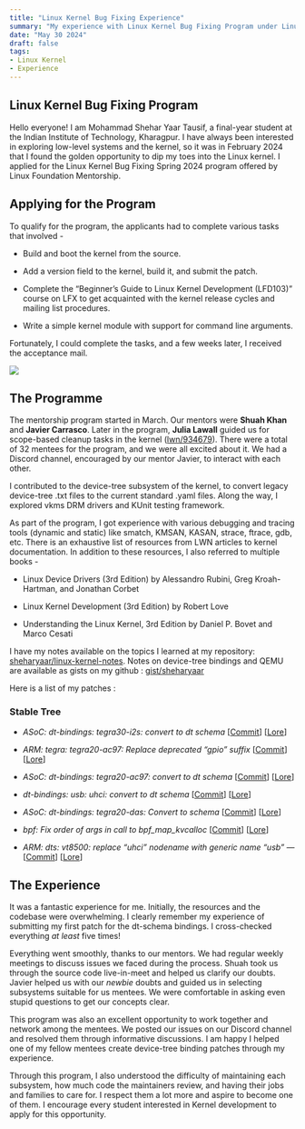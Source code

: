 ```yaml
---
title: "Linux Kernel Bug Fixing Experience"
summary: "My experience with Linux Kernel Bug Fixing Program under Linux Foundation Mentorship."
date: "May 30 2024"
draft: false
tags:
- Linux Kernel
- Experience
---
```



## Linux Kernel Bug Fixing Program

Hello everyone! I am Mohammad Shehar Yaar Tausif, a final-year student at the Indian Institute of Technology, Kharagpur. I have always been interested in exploring low-level systems and the kernel, so it was in February 2024 that I found the golden opportunity to dip my toes into the Linux kernel. I applied for the Linux Kernel Bug Fixing Spring 2024 program offered by Linux Foundation Mentorship.

## Applying for the Program

To qualify for the program, the applicants had to complete various tasks that involved -

* Build and boot the kernel from the source.

* Add a version field to the kernel, build it, and submit the patch.

* Complete the “Beginner’s Guide to Linux Kernel Development (LFD103)” course on LFX to get acquainted with the kernel release cycles and mailing list procedures.

* Write a simple kernel module with support for command line arguments.

Fortunately, I could complete the tasks, and a few weeks later, I received the acceptance mail.

![](https://cdn-images-1.medium.com/max/2000/1*zSawJNLMWtghCtjV2veiwQ.png)

## The Programme

The mentorship program started in March. Our mentors were **Shuah Khan** and **Javier Carrasco**. Later in the program, **Julia Lawall** guided us for scope-based cleanup tasks in the kernel ([lwn/934679](https://lwn.net/Articles/934679/)). There were a total of 32 mentees for the program, and we were all excited about it. We had a Discord channel, encouraged by our mentor Javier, to interact with each other.

I contributed to the device-tree subsystem of the kernel, to convert legacy device-tree .txt files to the current standard .yaml files. Along the way, I explored vkms DRM drivers and KUnit testing framework.

As part of the program, I got experience with various debugging and tracing tools (dynamic and static) like smatch, KMSAN, KASAN, strace, ftrace, gdb, etc. There is an exhaustive list of resources from LWN articles to kernel documentation. In addition to these resources, I also referred to multiple books -

* Linux Device Drivers (3rd Edition) by Alessandro Rubini, Greg Kroah-Hartman, and Jonathan Corbet

* Linux Kernel Development (3rd Edition) by Robert Love

* Understanding the Linux Kernel, 3rd Edition by Daniel P. Bovet and Marco Cesati

I have my notes available on the topics I learned at my repository: [sheharyaar/linux-kernel-notes](https://github.com/sheharyaar/linux-kernel-notes). Notes on device-tree bindings and QEMU are available as gists on my github : [gist/sheharyaar](https://gist.github.com/sheharyaar)

Here is a list of my patches :

### Stable Tree

* *ASoC: dt-bindings: tegra30-i2s: convert to dt schema* [[Commit](https://git.kernel.org/pub/scm/linux/kernel/git/stable/linux.git/commit/?id=4a1baeefd1d5a955b5a55a75539244e03e623b0b)] [[Lore](https://lore.kernel.org/all/20240426170322.36273-1-sheharyaar48@gmail.com/)]

* *ARM: tegra: tegra20-ac97: Replace deprecated “gpio” suffix* [[Commit](https://git.kernel.org/pub/scm/linux/kernel/git/stable/linux.git/commit/?id=ff4d7e172100e2c35c92ce96881c3777ac566528)] [[Lore](https://lore.kernel.org/all/20240423120630.16974-1-sheharyaar48@gmail.com/)]

* *ASoC: dt-bindings: tegra20-ac97: convert to dt schema* [[Commit](https://git.kernel.org/pub/scm/linux/kernel/git/stable/linux.git/commit/?id=701a22fd9ffaa409bbd45c2936870341b3ad9fdb)] [[Lore](https://lore.kernel.org/r/20240423115749.15786-1-sheharyaar48@gmail.com)]

* *dt-bindings: usb: uhci: convert to dt schema* [[Commit](https://git.kernel.org/pub/scm/linux/kernel/git/stable/linux.git/commit/?id=c859d300c5697ac8929a1c860f78e51c7bacf72d)] [[Lore](https://lore.kernel.org/r/20240423150550.91055-1-sheharyaar48@gmail.com)]

* *ASoC: dt-bindings: tegra20-das: Convert to schema* [[Commit](https://git.kernel.org/pub/scm/linux/kernel/git/stable/linux.git/commit/?id=ed37d240d03e84d09d4d2a771fda419da4308d17)] [[Lore](https://lore.kernel.org/r/20240418163326.58365-1-sheharyaar48@gmail.com)]

* *bpf: Fix order of args in call to bpf_map_kvcalloc* [[Commit](https://git.kernel.org/pub/scm/linux/kernel/git/stable/linux.git/commit/?id=af253aef183a31ce62d2e39fc520b0ebfb562bb9)] [[Lore](https://lore.kernel.org/bpf/20240516072411.42016-1-sheharyaar48@gmail.com)]

* *ARM: dts: vt8500: replace “uhci” nodename with generic name “usb” —* [[Commit](https://git.kernel.org/pub/scm/linux/kernel/git/stable/linux.git/commit/?id=dd2118bd10c1e74b8f0082750bd39c4bcb5fe5f7)] [[Lore](https://lore.kernel.org/all/20240423150728.91527-1-sheharyaar48@gmail.com/)]

## The Experience

It was a fantastic experience for me. Initially, the resources and the codebase were overwhelming. I clearly remember my experience of submitting my first patch for the dt-schema bindings. I cross-checked everything *at least* five times!

Everything went smoothly, thanks to our mentors. We had regular weekly meetings to discuss issues we faced during the process. Shuah took us through the source code live-in-meet and helped us clarify our doubts. Javier helped us with our *newbie* doubts and guided us in selecting subsystems suitable for us mentees. We were comfortable in asking even stupid questions to get our concepts clear.

This program was also an excellent opportunity to work together and network among the mentees. We posted our issues on our Discord channel and resolved them through informative discussions. I am happy I helped one of my fellow mentees create device-tree binding patches through my experience.

Through this program, I also understood the difficulty of maintaining each subsystem, how much code the maintainers review, and having their jobs and families to care for. I respect them a lot more and aspire to become one of them. I encourage every student interested in Kernel development to apply for this opportunity.
